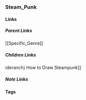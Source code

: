 ### Steam_Punk
#### Links
##### Parent Links
[[Specific_Genre]]
##### Children Links

ideranch) How to Draw Steampunk]]
##### Note Links
#### Tags
